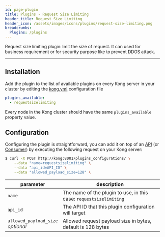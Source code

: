 ```yaml
---
id: page-plugin
title: Plugins - Request Size Limiting
header_title: Request Size Limiting
header_icon: /assets/images/icons/plugins/request-size-limiting.png
breadcrumbs:
  Plugins: /plugins
---
```


Request size limiting plugin limit the size of request. It can used for business requirement or for security purpose like to prevent DDOS attack.   

---

## Installation

Add the plugin to the list of available plugins on every Kong server in your cluster by editing the [kong.yml][configuration] configuration file

```yaml
plugins_available:
  - requestsizelimiting
```

Every node in the Kong cluster should have the same `plugins_available` property value.

## Configuration

Configuring the plugin is straightforward, you can add it on top of an [API][api-object] (or [Consumer][consumer-object]) by executing the following request on your Kong server:

```bash
$ curl -X POST http://kong:8001/plugins_configurations/ \
    --data "name=requestsizelimiting" \
    --data "api_id=API_ID" \
    --data "allowed_payload_size=128" \
```

parameter                               | description
 ---                                    | ---
`name`                                  | The name of the plugin to use, in this case: `requestsizelimiting`
`api_id`                                | The API ID that this plugin configuration will target
`allowed_payload_size`<br>*optional*             | Allowed request payload size in bytes, default is 128 bytes

[api-object]: /docs/{{site.data.kong_latest.version}}/admin-api/#api-object
[configuration]: /docs/{{site.data.kong_latest.version}}/configuration
[consumer-object]: /docs/{{site.data.kong_latest.version}}/admin-api/#consumer-object
